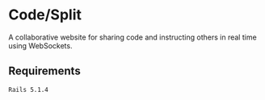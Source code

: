 # Code/Split

A collaborative website for sharing code and instructing others in real time using WebSockets.


## Requirements
    Rails 5.1.4
